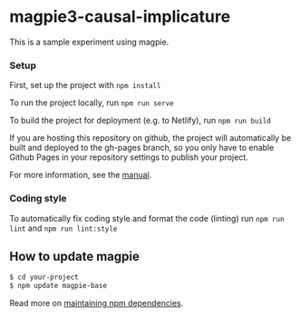 # magpie3-causal-implicature

This is a sample experiment using magpie.
### Setup

First, set up the project with `npm install`

To run the project locally, run `npm run serve`

To build the project for deployment (e.g. to Netlify), run `npm run build`

If you are hosting this repository on github, the project will automatically be built and deployed to the gh-pages branch, so you only have to enable Github Pages in your repository settings to publish your project.

For more information, see the [manual](https://magpie-experiments.org/).
### Coding style

To automatically fix coding style and format the code (linting) run `npm run lint` and `npm run lint:style`

## How to update magpie

```sh
$ cd your-project
$ npm update magpie-base
```

Read more on [maintaining npm dependencies](https://www.carlrippon.com/upgrading-npm-dependencies/).

